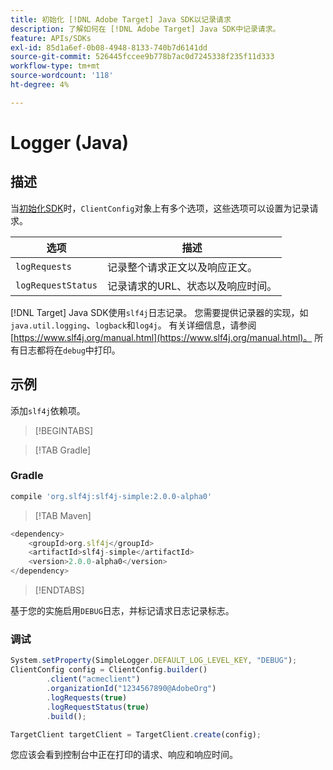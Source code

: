 ```yaml
---
title: 初始化 [!DNL Adobe Target] Java SDK以记录请求
description: 了解如何在 [!DNL Adobe Target] Java SDK中记录请求。
feature: APIs/SDKs
exl-id: 85d1a6ef-0b08-4948-8133-740b7d6141dd
source-git-commit: 526445fccee9b778b7ac0d7245338f235f11d333
workflow-type: tm+mt
source-wordcount: '118'
ht-degree: 4%

---
```


# Logger (Java)

## 描述

当[初始化SDK](initialize-sdk.md)时，`ClientConfig`对象上有多个选项，这些选项可以设置为记录请求。

| 选项 | 描述 |
| --- | --- |
| `logRequests` | 记录整个请求正文以及响应正文。 |
| `logRequestStatus` | 记录请求的URL、状态以及响应时间。 |

[!DNL Target] Java SDK使用`slf4j`日志记录。 您需要提供记录器的实现，如`java.util.logging`、`logback`和`log4j`。 有关详细信息，请参阅[https://www.slf4j.org/manual.html](https://www.slf4j.org/manual.html)。 所有日志都将在`debug`中打印。

## 示例

添加`slf4j`依赖项。

>[!BEGINTABS]

>[!TAB Gradle]

### Gradle

```javascript {line-numbers="true"}
compile 'org.slf4j:slf4j-simple:2.0.0-alpha0'
```

>[!TAB Maven]

```javascript {line-numbers="true"}
<dependency>
    <groupId>org.slf4j</groupId>
    <artifactId>slf4j-simple</artifactId>
    <version>2.0.0-alpha0</version>
</dependency>
```

>[!ENDTABS]

基于您的实施启用`DEBUG`日志，并标记请求日志记录标志。

### 调试

```javascript {line-numbers="true"}
System.setProperty(SimpleLogger.DEFAULT_LOG_LEVEL_KEY, "DEBUG");
ClientConfig config = ClientConfig.builder()
        .client("acmeclient")
        .organizationId("1234567890@AdobeOrg")
        .logRequests(true)
        .logRequestStatus(true)
        .build();

TargetClient targetClient = TargetClient.create(config);
```

您应该会看到控制台中正在打印的请求、响应和响应时间。
